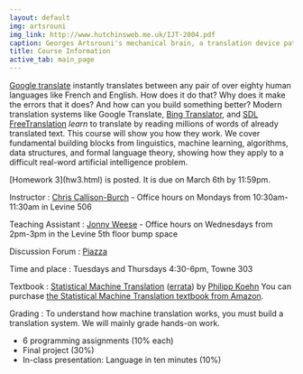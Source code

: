 ```yaml
---
layout: default
img: artsrouni
img_link: http://www.hutchinsweb.me.uk/IJT-2004.pdf
caption: Georges Artsrouni's mechanical brain, a translation device patented in 1933 in France.
title: Course Information
active_tab: main_page 
---
```


[Google translate](http://translate.google.com/) instantly
translates between any pair of over eighty human languages 
like French and English. How does it do that? Why does it 
make the errors that it does? And how can you build something 
better? Modern translation systems like Google Translate, 
[Bing Translator](http://www.microsofttranslator.com/),
and [SDL FreeTranslation](http://www.freetranslation.com/)
*learn* to translate by reading millions of words of already 
translated text. This course will show you how they work. 
We cover fundamental building blocks from linguistics, 
machine learning, algorithms, data structures, and formal 
language theory, showing how they apply to a difficult
real-word artificial intelligence problem.

<div class="alert alert-info" markdown="span">
  [Homework 3](hw3.html) is posted.
  It is due on March 6th by 11:59pm.
</div>

Instructor
: [Chris Callison-Burch](http://www.cis.upenn.edu/~ccb/) - Office hours on Mondays from 10:30am-11:30am in Levine 506

Teaching Assistant
: [Jonny Weese](http://cs.jhu.edu/~jonny/)  - Office hours on Wednesdays from 2pm-3pm in the Levine 5th floor bump space

Discussion Forum
: [Piazza](https://piazza.com/upenn/spring2014/cis526)

Time and place
: Tuesdays and Thursdays 4:30-6pm, Towne 303

Textbook
: [Statistical Machine Translation](http://www.statmt.org/book/) (<a href="http://statmt.org/book/errata.html">errata</a>) 
by <a href="http://homepages.inf.ed.ac.uk/pkoehn/">Philipp Koehn</a> 
You can purchase <a href="http://www.amazon.com/Statistical-Machine-Translation-Philipp-Koehn/dp/0521874157">the Statistical Machine Translation textbook from Amazon</a>.

Grading
: To understand how machine translation works, you must build a translation system.
We will mainly grade hands-on work.

* 6 programming assignments (10% each)
* Final project (30%)
* In-class presentation: Language in ten minutes (10%)


